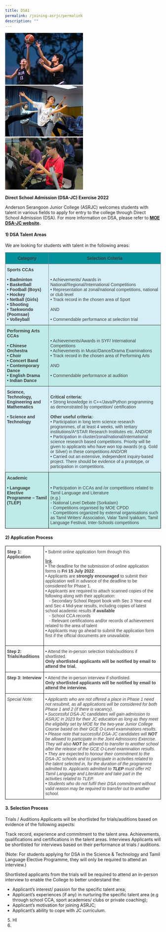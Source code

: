 ```yaml
---
title: DSA1
permalink: /joining-asrjc/permalink
description: ""
---
```

<img src="/images/Basketball-Boys-1024x676.jpg" 
     style="width:50%">
<img src="/images/Dance-1024x668.jpg" 
     style="width:50%">
<img src="/images/Symphonic-Band-1024x683.jpg" 
     style="width:50%">
		 
**Direct School Admission (DSA-JC) Exercise 2022**

Anderson Serangoon Junior College (ASRJC) welcomes students with talent in various fields to apply for entry to the college through Direct School Admission (DSA). For more information on DSA, please refer to **[MOE DSA-JC website](https://www.moe.gov.sg/post-secondary/admissions/dsa).**

#### **1) DSA Talent Areas**

We are looking for students with talent in the following areas:

<table style="border-collapse:collapse;border-spacing:0" class="tg"><thead><tr><th style="background-color:#05919C;border-color:inherit;border-style:solid;border-width:1px;color:#3A3A3A;font-family:Arial, sans-serif;font-size:14px;font-weight:bold;overflow:hidden;padding:10px 5px;text-align:center;vertical-align:top;word-break:normal"><span style="font-weight:700;font-style:inherit">Category</span></th><th style="background-color:#05919C;border-color:inherit;border-style:solid;border-width:1px;color:#3A3A3A;font-family:Arial, sans-serif;font-size:14px;font-weight:bold;overflow:hidden;padding:10px 5px;text-align:center;vertical-align:top;word-break:normal"><span style="font-weight:700;font-style:inherit">Selection Criteria</span></th></tr></thead><tbody><tr><td style="background-color:#D5EFF7;border-color:inherit;border-style:solid;border-width:1px;color:#3A3A3A;font-family:Arial, sans-serif;font-size:14px;font-weight:bold;overflow:hidden;padding:10px 5px;text-align:left;vertical-align:top;word-break:normal"><span style="font-weight:700;font-style:inherit">Sports CCAs</span><br><br>• <span style="font-weight:bold;font-style:inherit">Badminton</span><br>• <span style="font-weight:bold;font-style:inherit">Basketball</span><br>• <span style="font-weight:bold;font-style:inherit">Football (Boys)</span><br>• <span style="font-weight:bold;font-style:inherit">Hockey</span><br>• <span style="font-weight:bold;font-style:inherit">Netball (Girls)</span><br>• <span style="font-weight:bold;font-style:inherit">Shooting</span><br>• <span style="font-weight:bold;font-style:inherit">Taekwondo (Poomsae)</span><br>• <span style="font-weight:bold;font-style:inherit">Volleyball</span></td><td style="background-color:#D5EFF7;border-color:inherit;border-style:solid;border-width:1px;color:#3A3A3A;font-family:Arial, sans-serif;font-size:14px;overflow:hidden;padding:10px 5px;text-align:left;vertical-align:top;word-break:normal"><br><br>• <span style="font-weight:inherit;font-style:inherit">Achievements/ Awards in National/Regional/International Competitions</span><br>• <span style="font-weight:inherit;font-style:inherit">Representation at zonal/national competitions, national or club level</span><br>• <span style="font-weight:inherit;font-style:inherit">Track record in the chosen area of Sport</span><br><br><span style="font-weight:inherit;font-style:inherit">AND</span><br><br>• <span style="font-weight:inherit;font-style:inherit">Commendable performance at selection trial</span></td></tr><tr><td style="background-color:#BEEBE7;border-color:inherit;border-style:solid;border-width:1px;color:#3A3A3A;font-family:Arial, sans-serif;font-size:14px;font-weight:bold;overflow:hidden;padding:10px 5px;text-align:left;vertical-align:top;word-break:normal"><span style="font-weight:700;font-style:inherit">Performing Arts CCAs</span><br><br>• <span style="font-weight:inherit;font-style:inherit">Chinese Orchestra</span><br>• <span style="font-weight:inherit;font-style:inherit">Choir</span><br>• <span style="font-weight:inherit;font-style:inherit">Concert Band</span><br>• <span style="font-weight:inherit;font-style:inherit">Contemporary Dance</span><br>• <span style="font-weight:inherit;font-style:inherit">English Drama</span><br>• <span style="font-weight:inherit;font-style:inherit">Indian Dance</span></td><td style="background-color:#BEEBE7;border-color:inherit;border-style:solid;border-width:1px;color:#3A3A3A;font-family:Arial, sans-serif;font-size:14px;overflow:hidden;padding:10px 5px;text-align:left;vertical-align:top;word-break:normal"><br><br>• <span style="font-weight:inherit;font-style:inherit">Achievements/Awards in SYF/ International Competitions</span><br>• <span style="font-weight:inherit;font-style:inherit">Achievements in Music/Dance/Drama Examinations</span><br>• <span style="font-weight:inherit;font-style:inherit">Track record in the chosen area of Performing Arts</span><br><br><span style="font-weight:inherit;font-style:inherit">AND</span><br><br>• <span style="font-weight:inherit;font-style:inherit">Commendable performance at audition</span></td></tr><tr><td style="background-color:#D5EFF7;border-color:inherit;border-style:solid;border-width:1px;color:#3A3A3A;font-family:Arial, sans-serif;font-size:14px;font-weight:bold;overflow:hidden;padding:10px 5px;text-align:left;vertical-align:top;word-break:normal"><span style="font-weight:700;font-style:inherit">Science, Technology, Engineering and Mathematics</span><br><br>• <span style="font-weight:inherit;font-style:inherit">Science and Technology</span><br><span style="font-weight:inherit;font-style:inherit"> </span></td><td style="background-color:#D5EFF7;border-color:inherit;border-style:solid;border-width:1px;color:#3A3A3A;font-family:Arial, sans-serif;font-size:14px;overflow:hidden;padding:10px 5px;text-align:left;vertical-align:top;word-break:normal"><br><span style="font-weight:700;font-style:inherit">Critical criteria:</span><br>• <span style="font-weight:inherit;font-style:inherit">Strong knowledge in C++/Java/Python programming as demonstrated by competition/ certification</span><br><br><span style="font-weight:700;font-style:inherit">Other useful criteria:</span><span style="font-weight:inherit;font-style:inherit">·</span><br>• <span style="font-weight:inherit;font-style:inherit">Participation in long term science research programmes, of at least 4 weeks, with tertiary institutions/A*STAR Research Institutes etc.</span> <span style="font-weight:inherit;font-style:inherit">AND/OR</span><br>• <span style="font-weight:inherit;font-style:inherit">Participation in cluster/zonal/national/international science research based competitions. Priority will be given to applicants who have won top awards (e.g. Gold or Silver) in these competitions</span> <span style="font-weight:inherit;font-style:inherit">AND/OR</span><br>• <span style="font-weight:inherit;font-style:inherit">Carried out an extensive, independent inquiry-based project. There should be evidence of a prototype, or participation in competitions.</span></td></tr><tr><td style="background-color:#BEEBE7;border-color:black;border-style:solid;border-width:1px;color:#3A3A3A;font-family:Arial, sans-serif;font-size:14px;font-weight:bold;overflow:hidden;padding:10px 5px;text-align:left;vertical-align:top;word-break:normal"><span style="font-weight:700;font-style:inherit"> Academic</span><br><br>• <span style="font-weight:inherit;font-style:inherit">Language Elective Programme – Tamil (TLEP)</span></td><td style="background-color:#BEEBE7;border-color:black;border-style:solid;border-width:1px;color:#3A3A3A;font-family:Arial, sans-serif;font-size:14px;overflow:hidden;padding:10px 5px;text-align:left;vertical-align:top;word-break:normal"><br><br>• <span style="font-weight:inherit;font-style:inherit">Participation in CCAs and /or competitions related to Tamil Language and Literature </span><br><span style="font-weight:inherit;font-style:inherit">(e.g.)</span><br>◦ <span style="font-weight:inherit;font-style:inherit">National Level Debate (Sorkalam)</span><br>◦ <span style="font-weight:inherit;font-style:inherit">Competitions organised by MOE CPDD</span><br>◦ <span style="font-weight:inherit;font-style:inherit">Competitions organized by external organisations such as Tamil Writers’ Association, Valar Tamil Iyakkam, Tamil Language Festival, Inter-Schools  competitions</span><span style="font-weight:700;font-style:inherit"> </span></td></tr></tbody></table>

#### **2) Application Process**

<table style="border-collapse:collapse;border-spacing:0" class="tg"><thead><tr><th style="background-color:#FFF;border-color:black;border-style:solid;border-width:1px;color:#3A3A3A;font-family:Arial, sans-serif;font-size:14px;font-weight:bold;overflow:hidden;padding:10px 5px;text-align:left;vertical-align:top;word-break:normal"><span style="font-weight:700;font-style:inherit">Step 1: Application</span></th><th style="background-color:#FFF;border-color:black;border-style:solid;border-width:1px;color:#3A3A3A;font-family:Arial, sans-serif;font-size:14px;font-weight:normal;overflow:hidden;padding:10px 5px;text-align:left;vertical-align:top;word-break:normal">• <span style="font-weight:inherit;font-style:inherit">Submit online application form through this 
	
[link](https://portal.asrjc.edu.sg/0/dsa.html).
</span><br>• <span style="font-weight:inherit;font-style:inherit">The deadline for the submission of online application forms is</span> <span style="font-weight:700;font-style:inherit">Fri 15 July 2022</span><span style="font-weight:inherit;font-style:inherit">.</span><br>• <span style="font-weight:inherit;font-style:inherit">Applicants are</span> <span style="font-weight:700;font-style:inherit">strongly encouraged</span> <span style="font-weight:inherit;font-style:inherit">to submit their application well in advance of the deadline to be considered for Phase 1.</span><br>• <span style="font-weight:inherit;font-style:inherit">Applicants are required to attach scanned copies of the following along with their application:</span><br><span style="font-weight:inherit;font-style:inherit">&nbsp;&nbsp;&nbsp;◦ Secondary School Report book with Sec 3 Year-end and Sec 4 Mid-year results,  including copies of latest school academic results </span><span style="font-weight:700;font-style:inherit">if available</span><br>&nbsp;&nbsp;&nbsp;◦ <span style="font-weight:inherit;font-style:inherit">School CCA records</span><br>&nbsp;&nbsp;&nbsp;◦ <span style="font-weight:inherit;font-style:inherit">Relevant certifications and/or records of achievement related to the area of talent</span><br>• <span style="font-weight:inherit;font-style:inherit">Applicants may go ahead to submit the application form first if the official documents are unavailable.</span></th></tr></thead><tbody><tr><td style="background-color:#FFF;border-color:black;border-style:solid;border-width:1px;color:#3A3A3A;font-family:Arial, sans-serif;font-size:14px;font-weight:bold;overflow:hidden;padding:10px 5px;text-align:left;vertical-align:top;word-break:normal"><span style="font-weight:700;font-style:inherit">Step 2: Trials/Auditions</span></td><td style="background-color:#FFF;border-color:black;border-style:solid;border-width:1px;color:#3A3A3A;font-family:Arial, sans-serif;font-size:14px;overflow:hidden;padding:10px 5px;text-align:left;vertical-align:top;word-break:normal">• <span style="font-weight:inherit;font-style:inherit">Attend the in-person selection trials/auditions if shortlisted.</span><br><span style="font-weight:700;font-style:inherit">Only shortlisted applicants will be notified by email to attend the trial.</span></td></tr><tr><td style="background-color:#FFF;border-color:black;border-style:solid;border-width:1px;color:#3A3A3A;font-family:Arial, sans-serif;font-size:14px;font-weight:bold;overflow:hidden;padding:10px 5px;text-align:left;vertical-align:top;word-break:normal"><span style="font-weight:700;font-style:inherit">Step 3: Interview</span></td><td style="background-color:#FFF;border-color:black;border-style:solid;border-width:1px;color:#3A3A3A;font-family:Arial, sans-serif;font-size:14px;overflow:hidden;padding:10px 5px;text-align:left;vertical-align:top;word-break:normal">• <span style="font-weight:inherit;font-style:inherit">Attend the in-person interview if shortlisted.</span><br><span style="font-weight:700;font-style:inherit">Only shortlisted applicants will be notified by email to attend the interview.</span></td></tr><tr><td style="background-color:#FFF;border-color:black;border-style:solid;border-width:1px;color:#3A3A3A;font-family:Arial, sans-serif;font-size:14px;font-style:italic;overflow:hidden;padding:10px 5px;text-align:left;vertical-align:top;word-break:normal"><span style="font-weight:inherit;font-style:italic">Special Note:</span></td><td style="background-color:#FFF;border-color:black;border-style:solid;border-width:1px;color:#3A3A3A;font-family:Arial, sans-serif;font-size:14px;font-style:italic;overflow:hidden;padding:10px 5px;text-align:left;vertical-align:top;word-break:normal">• <span style="font-weight:inherit">Applicants who are not offered a place in Phase 1 need not resubmit, as all applications will be considered for both Phase 1 and 2 (if there is vacancy).</span><br>• <span style="font-weight:inherit">Successful DSA-JC candidates will gain admission to ASRJC in 2023 for their JC education as long as they meet the eligibility set by MOE for the two-year Junior College Course based on their GCE O-Level examinations results.</span><br>• <span style="font-weight:inherit">Please note that successful DSA-JC candidates will</span> <span style="font-weight:700;font-style:inherit">NOT</span> <span style="font-weight:inherit">be allowed to participate in the Joint Admissions Exercise. They will also</span> <span style="font-weight:700;font-style:inherit">NOT</span> <span style="font-weight:inherit">be allowed to transfer to another school after the release of the GCE O-Level examination results.</span><br>• <span style="font-weight:inherit">They are expected to honour their commitment to the DSA-JC schools and to participate in activities related to the talent selected in, for the duration of the programme admitted to. Applicants</span> <span style="font-weight:inherit">admitted to</span> <span style="font-weight:700;font-style:inherit">TLEP</span> <span style="font-weight:inherit">must offer H2 Tamil Language and Literature and take part in the activities related to TLEP.</span><br>• <span style="font-weight:inherit">Students who do not fulfil their DSA commitment without valid reason may be required to transfer out to another school.</span></td></tr></tbody></table>

#### **3. Selection Process**

Trials / Auditions
Applicants will be shortlisted for trials/auditions based on evidence of the following aspects:

Track record, experience and commitment to the talent area.
Achievements, qualifications and certifications in the talent areas.
Interviews
Applicants will be shortlisted for interviews based on their performance at trials / auditions.

(Note: For students applying for DSA in the Science & Technology and Tamil Language Elective Programme, they will only be required to attend an interview.)

Shortlisted applicants from the trials will be required to attend an in-person interview to enable the College to better understand the:
* Applicant’s interest/ passion for the specific talent area;
* Applicant’s experiences (if any) in nurturing the specific talent area (e.g through school CCA, sport academies/ clubs or private coaching);
* Applicant’s motivation for joining ASRJC;
* Applicant’s ability to cope with JC curriculum.

5. HI
6.